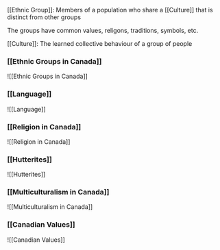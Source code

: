 [[Ethnic Group]]: Members of a population who share a [[Culture]] that is distinct from other groups

The groups have common values, religons, traditions, symbols, etc.

[[Culture]]: The learned collective behaviour of a group of people

### [[Ethnic Groups in Canada]]
![[Ethnic Groups in Canada]]

### [[Language]]
![[Language]]

### [[Religion in Canada]]
![[Religion in Canada]]

### [[Hutterites]]
![[Hutterites]]

### [[Multiculturalism in Canada]]
![[Multiculturalism in Canada]]

### [[Canadian Values]]
![[Canadian Values]]


